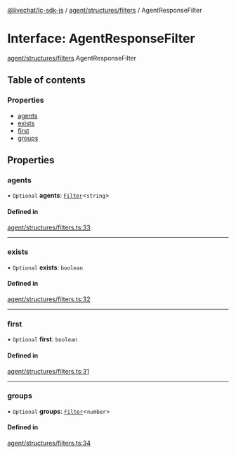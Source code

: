 [@livechat/lc-sdk-js](../README.md) / [agent/structures/filters](../modules/agent_structures_filters.md) / AgentResponseFilter

# Interface: AgentResponseFilter

[agent/structures/filters](../modules/agent_structures_filters.md).AgentResponseFilter

## Table of contents

### Properties

- [agents](agent_structures_filters.AgentResponseFilter.md#agents)
- [exists](agent_structures_filters.AgentResponseFilter.md#exists)
- [first](agent_structures_filters.AgentResponseFilter.md#first)
- [groups](agent_structures_filters.AgentResponseFilter.md#groups)

## Properties

### agents

• `Optional` **agents**: [`Filter`](agent_structures_filters.Filter.md)<`string`\>

#### Defined in

[agent/structures/filters.ts:33](https://github.com/livechat/lc-sdk-js/blob/a921f8a/src/agent/structures/filters.ts#L33)

___

### exists

• `Optional` **exists**: `boolean`

#### Defined in

[agent/structures/filters.ts:32](https://github.com/livechat/lc-sdk-js/blob/a921f8a/src/agent/structures/filters.ts#L32)

___

### first

• `Optional` **first**: `boolean`

#### Defined in

[agent/structures/filters.ts:31](https://github.com/livechat/lc-sdk-js/blob/a921f8a/src/agent/structures/filters.ts#L31)

___

### groups

• `Optional` **groups**: [`Filter`](agent_structures_filters.Filter.md)<`number`\>

#### Defined in

[agent/structures/filters.ts:34](https://github.com/livechat/lc-sdk-js/blob/a921f8a/src/agent/structures/filters.ts#L34)
